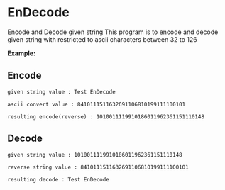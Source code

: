 # EnDecode
Encode and Decode given string
This program is to encode and decode given string with restricted to ascii characters between 32 to 126

**Example:**

## Encode

   ```given string value : Test EnDecode```
  
   ```ascii convert value : 8410111511632691106810199111100101```
  
   ```resulting encode(reverse) : 1010011119910186011962361151110148```
  
  
## Decode


   ```given string value : 1010011119910186011962361151110148```
  
   ```reverse string value : 8410111511632691106810199111100101```
  
   ```resulting decode : Test EnDecode```
